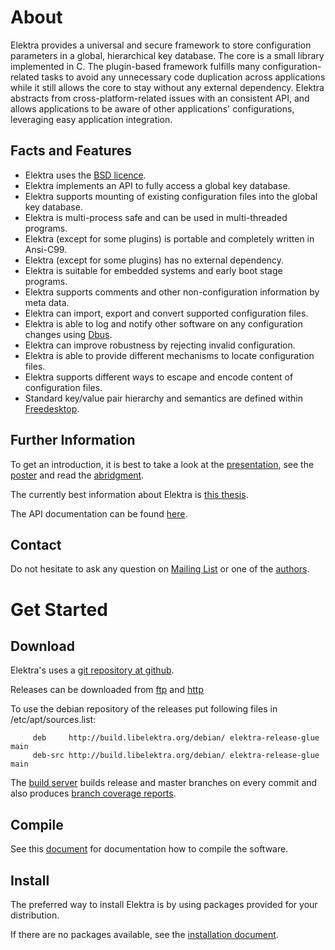 # About #

Elektra provides a universal and secure framework to store configuration
parameters in a global, hierarchical key database.  The core is a small
library implemented in C. The plugin-based framework fulfills many
configuration-related tasks to avoid any unnecessary code duplication
across applications while it still allows the core to stay without any
external dependency. Elektra abstracts from cross-platform-related issues
with an consistent API, and allows applications to be aware of other
applications' configurations, leveraging easy application integration.

## Facts and Features ##

 * Elektra uses the [BSD licence](doc/COPYING).
 * Elektra implements an API to fully access a global key database.
 * Elektra supports mounting of existing configuration files into the global key database.
 * Elektra is multi-process safe and can be used in multi-threaded programs.
 * Elektra (except for some plugins) is portable and completely written in Ansi-C99.
 * Elektra (except for some plugins) has no external dependency.
 * Elektra is suitable for embedded systems and early boot stage programs.
 * Elektra supports comments and other non-configuration information by meta data.
 * Elektra can import, export and convert supported configuration files.
 * Elektra is able to log and notify other software on any configuration changes using [Dbus](http://freedesktop.org/wiki/Software/dbus/).
 * Elektra can improve robustness by rejecting invalid configuration.
 * Elektra is able to provide different mechanisms to locate configuration files.
 * Elektra supports different ways to escape and encode content of configuration files.
 * Standard key/value pair hierarchy and semantics are defined within [Freedesktop](http://freedesktop.org).


## Further Information ##

To get an introduction, it is best to take a look at the
[presentation](http://www.libelektra.org/ftp/elektra/presentations/2012/lgm.odp),
see the
[poster](http://www.libelektra.org/ftp/elektra/poster.pdf)
and read the
[abridgment](http://www.libelektra.org/ftp/elektra/abridgement.pdf).

The currently best information about Elektra is
[this thesis](http://www.libelektra.org/ftp/elektra/thesis.pdf).

The API documentation can be found
[here](http://doc.libelektra.org/api/current/html).



## Contact ##

Do not hesitate to ask any question on [Mailing List](https://lists.sourceforge.net/lists/listinfo/registry-list)
or one of the [authors](doc/AUTHORS).


# Get Started #

## Download ##

Elektra's uses a [git repository at github](https://github.com/ElektraInitiative/libelektra).

Releases can be downloaded from
[ftp](ftp://ftp.libelektra.org/elektra/releases/)
and
[http](http://www.libelektra.org/ftp/elektra/releases/)

To use the debian repository of the releases put following files in
/etc/apt/sources.list:

         deb     http://build.libelektra.org/debian/ elektra-release-glue main
         deb-src http://build.libelektra.org/debian/ elektra-release-glue main

The [build server](http://build.libelektra.org:8080/) builds release
and master branches on every commit and also produces [branch coverage
reports](http://doc.libelektra.org/coverage/lagest).


## Compile ##

See this [document](doc/COMPILE) for documentation how to compile the software.


## Install ##

The preferred way to install Elektra is by using packages provided for
your distribution.

If there are no packages available, see the [installation document](doc/INSTALL).
